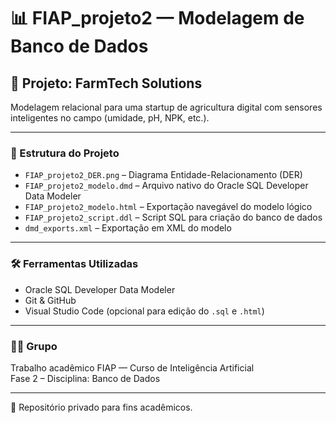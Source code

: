 # 📊 FIAP_projeto2 — Modelagem de Banco de Dados

## 🚀 Projeto: FarmTech Solutions
Modelagem relacional para uma startup de agricultura digital com sensores inteligentes no campo (umidade, pH, NPK, etc.).

---

### 📁 Estrutura do Projeto
- `FIAP_projeto2_DER.png` – Diagrama Entidade-Relacionamento (DER)
- `FIAP_projeto2_modelo.dmd` – Arquivo nativo do Oracle SQL Developer Data Modeler
- `FIAP_projeto2_modelo.html` – Exportação navegável do modelo lógico
- `FIAP_projeto2_script.ddl` – Script SQL para criação do banco de dados
- `dmd_exports.xml` – Exportação em XML do modelo

---

### 🛠️ Ferramentas Utilizadas
- Oracle SQL Developer Data Modeler
- Git & GitHub
- Visual Studio Code (opcional para edição do `.sql` e `.html`)

---

### 👨‍💻 Grupo
Trabalho acadêmico FIAP — Curso de Inteligência Artificial  
Fase 2 – Disciplina: Banco de Dados

---

📌 Repositório privado para fins acadêmicos.  
